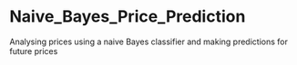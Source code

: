 # Naive_Bayes_Price_Prediction
Analysing prices using a naive Bayes classifier and making predictions for future prices
